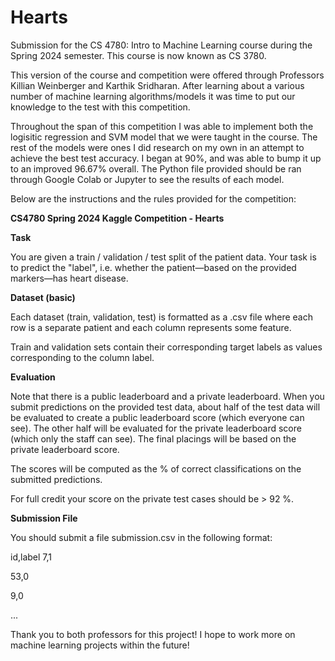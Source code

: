 # Hearts
Submission for the CS 4780:  Intro to Machine Learning course during the Spring 2024 semester. 
This course is now known as CS 3780.

This version of the course and competition were offered through Professors Killian Weinberger and Karthik Sridharan. 
After learning about a various number of machine learning algorithms/models it was time to put our knowledge to the test with this competition. 

Throughout the span of this competition I was able to implement both the logisitic regression and SVM model that we were taught in the course. The rest of the models were ones I did research on my own in an attempt to achieve the best test accuracy. I began at 90%, and was able to bump it up to an improved 96.67% overall. The Python file provided should be ran through Google Colab or Jupyter to see the results of each model.

Below are the instructions and the rules provided for the competition:

**CS4780 Spring 2024 Kaggle Competition - Hearts**

**Task**

You are given a train / validation / test split of the patient data. Your task is to predict the "label", i.e. whether the patient—based on the provided markers—has heart disease.

**Dataset (basic)**

Each dataset (train, validation, test) is formatted as a .csv file where each row is a separate patient and each column represents some feature.

Train and validation sets contain their corresponding target labels as values corresponding to the column label.

**Evaluation**

Note that there is a public leaderboard and a private leaderboard. When you submit predictions on the provided test data, about half of the test data will be evaluated to create a public leaderboard score (which everyone can see). The other half will be evaluated for the private leaderboard score (which only the staff can see). The final placings will be based on the private leaderboard score.

The scores will be computed as the % of correct classifications on the submitted predictions.

For full credit your score on the private test cases should be > 92 %.

**Submission File**

You should submit a file submission.csv in the following format:

id,label
7,1

53,0

9,0

...

Thank you to both professors for this project! I hope to work more on machine learning projects within the future!


